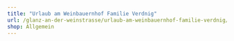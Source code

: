 ```yaml
---
title: "Urlaub am Weinbauernhof Familie Verdnig"
url: /glanz-an-der-weinstrasse/urlaub-am-weinbauernhof-familie-verdnig/
shop: Allgemein
---
```

